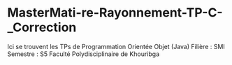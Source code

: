 # MasterMati-re-Rayonnement-TP-C-_Correction
Ici se trouvent les TPs de Programmation Orientée Objet (Java) Filière : SMI Semestre : S5 Faculté Polydisciplinaire de Khouribga
